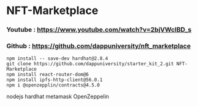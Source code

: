 # NFT-Marketplace

### Youtube : https://www.youtube.com/watch?v=2bjVWclBD_s
### Github : https://github.com/dappuniversity/nft_marketplace

```
npm install -- save-dev hardhat@2.8.4
git clone https://github.com/dappuniversity/starter_kit_2.git NFT-Marketplace
npm install react-router-dom@6
npm install ipfs-http-client@56.0.1
npm i @openzepplin/contracts@4.5.0
```

nodejs
hardhat
metamask
OpenZeppelin
